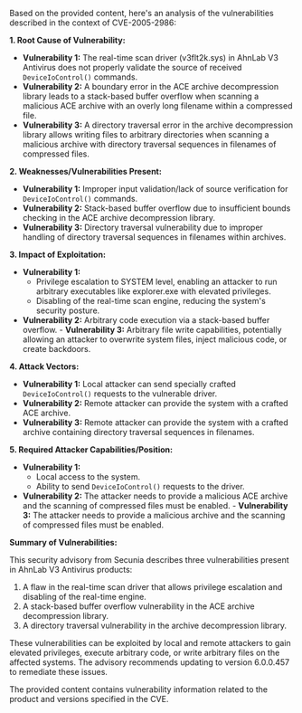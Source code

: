 Based on the provided content, here's an analysis of the vulnerabilities described in the context of CVE-2005-2986:

**1. Root Cause of Vulnerability:**
   - **Vulnerability 1:** The real-time scan driver (v3flt2k.sys) in AhnLab V3 Antivirus does not properly validate the source of received `DeviceIoControl()` commands.
   - **Vulnerability 2:** A boundary error in the ACE archive decompression library leads to a stack-based buffer overflow when scanning a malicious ACE archive with an overly long filename within a compressed file.
   - **Vulnerability 3:** A directory traversal error in the archive decompression library allows writing files to arbitrary directories when scanning a malicious archive with directory traversal sequences in filenames of compressed files.

**2. Weaknesses/Vulnerabilities Present:**
   - **Vulnerability 1:** Improper input validation/lack of source verification for `DeviceIoControl()` commands.
   - **Vulnerability 2:** Stack-based buffer overflow due to insufficient bounds checking in the ACE archive decompression library.
   - **Vulnerability 3:** Directory traversal vulnerability due to improper handling of directory traversal sequences in filenames within archives.

**3. Impact of Exploitation:**
   - **Vulnerability 1:**
     - Privilege escalation to SYSTEM level, enabling an attacker to run arbitrary executables like explorer.exe with elevated privileges.
     - Disabling of the real-time scan engine, reducing the system's security posture.
   - **Vulnerability 2:** Arbitrary code execution via a stack-based buffer overflow.
    - **Vulnerability 3:** Arbitrary file write capabilities, potentially allowing an attacker to overwrite system files, inject malicious code, or create backdoors.

**4. Attack Vectors:**
   - **Vulnerability 1:** Local attacker can send specially crafted `DeviceIoControl()` requests to the vulnerable driver.
   - **Vulnerability 2:** Remote attacker can provide the system with a crafted ACE archive.
   - **Vulnerability 3:** Remote attacker can provide the system with a crafted archive containing directory traversal sequences in filenames.

**5. Required Attacker Capabilities/Position:**
   - **Vulnerability 1:**
     - Local access to the system.
     - Ability to send `DeviceIoControl()` requests to the driver.
   - **Vulnerability 2:** The attacker needs to provide a malicious ACE archive and the scanning of compressed files must be enabled.
    - **Vulnerability 3:** The attacker needs to provide a malicious archive and the scanning of compressed files must be enabled.

**Summary of Vulnerabilities:**

This security advisory from Secunia describes three vulnerabilities present in AhnLab V3 Antivirus products:

1.  A flaw in the real-time scan driver that allows privilege escalation and disabling of the real-time engine.
2.  A stack-based buffer overflow vulnerability in the ACE archive decompression library.
3.  A directory traversal vulnerability in the archive decompression library.

These vulnerabilities can be exploited by local and remote attackers to gain elevated privileges, execute arbitrary code, or write arbitrary files on the affected systems. The advisory recommends updating to version 6.0.0.457 to remediate these issues.

The provided content contains vulnerability information related to the product and versions specified in the CVE.